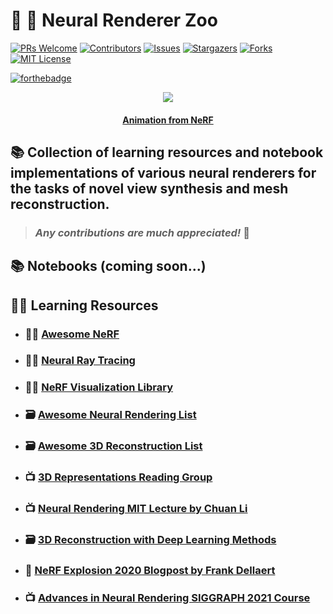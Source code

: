 # :brain: :high_brightness: **Neural Renderer Zoo**

[![PRs Welcome](https://img.shields.io/badge/PRs-welcome-brightgreen.svg?style=for-the-badge)](https://github.com/tensorush/Neural-Renderer-Zoo/pulls)
[![Contributors][contributors-shield]][contributors-url]
[![Issues][issues-shield]][issues-url]
[![Stargazers][stars-shield]][stars-url]
[![Forks][forks-shield]][forks-url]
[![MIT License][license-shield]][license-url]

[![forthebadge](https://forthebadge.com/images/badges/it-works-why.svg)](https://forthebadge.com)

<p align="center">
    <img src="https://user-images.githubusercontent.com/11364490/79932648-f8a1e680-8488-11ea-98fe-c11ec22fc8a1.gif">
</p>

<h4 align="center"> 
    <p><a href="https://www.matthewtancik.com/nerf">Animation from NeRF</a></p>
</h4>

## :books: Collection of learning resources and notebook implementations of various neural renderers for the tasks of novel view synthesis and mesh reconstruction.

> ### _Any contributions are much appreciated!_ :hugs:

## :books: Notebooks (coming soon...)

## :man_teacher: Learning Resources

- ### :man_technologist: [Awesome NeRF](https://github.com/yenchenlin/awesome-NeRF)

- ### :man_technologist: [Neural Ray Tracing](https://github.com/princeton-computational-imaging/neural_raytracing)

- ### :man_technologist: [NeRF Visualization Library](https://github.com/sxyu/nerfvis)

- ### :card_file_box: [Awesome Neural Rendering List](https://github.com/weihaox/awesome-neural-rendering)

- ### :card_file_box: [Awesome 3D Reconstruction List](https://github.com/openMVG/awesome_3DReconstruction_list)

- ### :tv: [3D Representations Reading Group](https://yenchenlin.me/3D-representation-reading/)

- ### :tv: [Neural Rendering MIT Lecture by Chuan Li](https://www.youtube.com/watch?v=BCZ56MU-KhQ&t=1764s)
- ### :card_file_box: [3D Reconstruction with Deep Learning Methods](https://github.com/natowi/3D-Reconstruction-with-Deep-Learning-Methods)

- ### :thought_balloon: [NeRF Explosion 2020 Blogpost by Frank Dellaert](https://dellaert.github.io/NeRF/)
- ### :tv: [Advances in Neural Rendering SIGGRAPH 2021 Course](https://www.neuralrender.com/)

<!-- MARKDOWN LINKS -->

[contributors-shield]: https://img.shields.io/github/contributors/tensorush/Neural-Renderer-Zoo.svg?style=for-the-badge
[contributors-url]: https://github.com/tensorush/Neural-Renderer-Zoo/graphs/contributors
[issues-shield]: https://img.shields.io/github/issues/tensorush/Neural-Renderer-Zoo.svg?style=for-the-badge
[issues-url]: https://github.com/tensorush/Neural-Renderer-Zoo/issues
[stars-shield]: https://img.shields.io/github/stars/tensorush/Neural-Renderer-Zoo.svg?style=for-the-badge
[stars-url]: https://github.com/tensorush/Neural-Renderer-Zoo/stargazers
[forks-shield]: https://img.shields.io/github/forks/tensorush/Neural-Renderer-Zoo.svg?style=for-the-badge
[forks-url]: https://github.com/tensorush/Neural-Renderer-Zoo/network/members
[license-shield]: https://img.shields.io/github/license/tensorush/Neural-Renderer-Zoo.svg?style=for-the-badge
[license-url]: https://github.com/tensorush/Neural-Renderer-Zoo/blob/master/LICENSE.md
